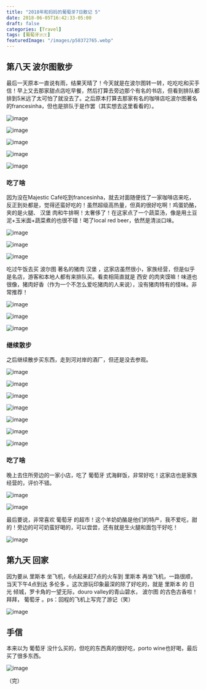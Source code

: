 ```yaml
---
title: "2018年和妈妈的葡萄牙7日散记 5"
date: 2018-06-05T16:42:33-05:00
draft: false
categories: [Travel]
tags: [葡萄牙🇵🇹]
featuredImage: "/images/p58372765.webp"
---
```


## 第八天 波尔图散步

最后一天原本一直说有雨，结果天晴了！今天就是在波尔图转一转，吃吃吃和买手信！早上又去那家甜点店吃早餐，然后打算去旁边那个有名的书店，但看到排队都排到5米远了太可怕了就没去了。之后原本打算去那家有名的咖啡店吃波尔图著名的francesinha，但也是排队于是作罢（其实想去这里看看的）。
<!--more-->



![image](/images/p58372716.webp)

![image](/images/p58372717.webp)

![image](/images/p58372719.webp)

![image](/images/p58372720.webp)

![image](/images/p58372721.webp)


### 吃了啥

因为没在Majestic Café吃到francesinha，就去对面随便找了一家咖啡店来吃，反正到处都是，觉得还蛮好吃的！虽然超级高热量，但真的很好吃啊！鸡蛋奶酪，夹的是火腿、 汉堡 肉和牛排啊！太奢侈了！在这家点了一个蔬菜汤，像是用土豆泥+玉米面+蔬菜煮的也很不错！喝了local red beer，依然是清淡口味。

![image](/images/p58372724.webp)

![image](/images/p58372725.webp)

![image](/images/p58372727.webp)


吃过午饭去买 波尔图 著名的猪肉 汉堡 ，这家店虽然很小，家族经营，但是似乎是名店，游客和本地人都有来排队买。看卖相简直就是 西安 的肉夹馍嘛！味道也很像，猪肉好香（作为一个不怎么爱吃猪肉的人来说），没有猪肉特有的怪味。非常推荐！

![image](/images/p58372731.webp)

![image](/images/p58372733.webp)

![image](/images/p58372730.webp)


### 继续散步

之后继续散步买东西，走到河对岸的酒厂，但还是没去参观。

![image](/images/p58372737.webp)

![image](/images/p58372738.webp)

![image](/images/p58372758.webp)

![image](/images/p58372760.webp)

![image](/images/p58372765.webp)

![image](/images/p58372772.webp)

![image](/images/p58372773.webp)



### 吃了啥

晚上去住所旁边的一家小店，吃了 葡萄牙 式海鲜饭，非常好吃！这家店也是家族经营的，评价不错。

![image](/images/p58372776.webp)

![image](/images/p58372775.webp)


最后要说，非常喜欢 葡萄牙 的超市！这个羊奶奶酪是他们的特产，我不爱吃，甜的！旁边的可可奶蛮好喝的，可以尝尝，还有就是生火腿和面包干好吃！

![image](/images/p58372787.webp)


## 第九天 回家

因为要从 里斯本 坐飞机，6点起来赶7点的火车到 里斯本 再坐飞机，一路很顺，当天下午4点到达 多伦多 。这次游玩印象最深的除了好吃的，就是 里斯本 的 日光 倾城，罗卡角的一望无际，douro valley的青山碧水， 波尔图 的古色古香啦！拜拜， 葡萄牙 。ps：回程的飞机上写完了游记（笑）

![image](/images/p58372777.webp)


## 手信
本来以为 葡萄牙 没什么买的，但吃的东西真的很好吃，porto wine也好喝，最后买了很多东西。

![image](/images/p58372789.webp)

（完）


